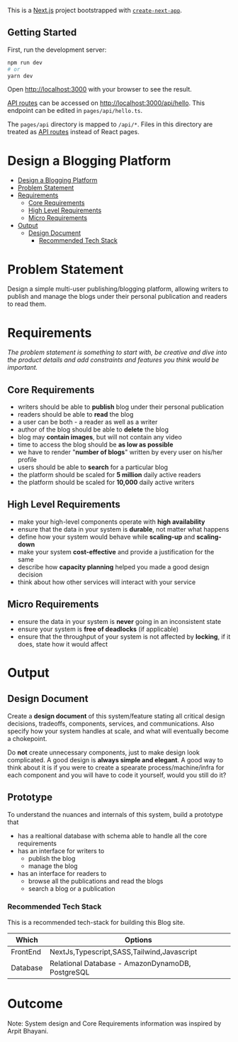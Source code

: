 This is a [Next.js](https://nextjs.org/) project bootstrapped with [`create-next-app`](https://github.com/vercel/next.js/tree/canary/packages/create-next-app).

## Getting Started

First, run the development server:

```bash
npm run dev
# or
yarn dev
```

Open [http://localhost:3000](http://localhost:3000) with your browser to see the result.

[API routes](https://nextjs.org/docs/api-routes/introduction) can be accessed on [http://localhost:3000/api/hello](http://localhost:3000/api/hello). This endpoint can be edited in `pages/api/hello.ts`.

The `pages/api` directory is mapped to `/api/*`. Files in this directory are treated as [API routes](https://nextjs.org/docs/api-routes/introduction) instead of React pages.

# Design a Blogging Platform

<!--ts-->

- [Design a Blogging Platform](#design-a-blogging-platform)
- [Problem Statement](#problem-statement)
- [Requirements](#requirements)
  - [Core Requirements](#core-requirements)
  - [High Level Requirements](#high-level-requirements)
  - [Micro Requirements](#micro-requirements)
- [Output](#output)
  - [Design Document](#design-document)
    - [Recommended Tech Stack](#recommended-tech-stack)

<!--te-->

# Problem Statement

Design a simple multi-user publishing/blogging platform, allowing writers to publish and manage the blogs under their personal publication and readers to read them.

# Requirements

<!--rs-->

_The problem statement is something to start with, be creative and dive into the product details and add constraints and features you think would be important._

<!--re-->

## Core Requirements

- writers should be able to **publish** blog under their personal publication
- readers should be able to **read** the blog
- a user can be both - a reader as well as a writer
- author of the blog should be able to **delete** the blog
- blog may **contain images**, but will not contain any video
- time to access the blog should be **as low as possible**
- we have to render "**number of blogs**" written by every user on his/her profile
- users should be able to **search** for a particular blog
- the platform should be scaled for **5 million** daily active readers
- the platform should be scaled for **10,000** daily active writers

## High Level Requirements

<!--hs-->

- make your high-level components operate with **high availability**
- ensure that the data in your system is **durable**, not matter what happens
- define how your system would behave while **scaling-up** and **scaling-down**
- make your system **cost-effective** and provide a justification for the same
- describe how **capacity planning** helped you made a good design decision
- think about how other services will interact with your service
<!--he-->

## Micro Requirements

<!--ms-->

- ensure the data in your system is **never** going in an inconsistent state
- ensure your system is **free of deadlocks** (if applicable)
- ensure that the throughput of your system is not affected by **locking**, if it does, state how it would affect
<!--me-->

# Output

## Design Document

<!--ds-->

Create a **design document** of this system/feature stating all critical design decisions, tradeoffs, components, services, and communications. Also specify how your system handles at scale, and what will eventually become a chokepoint.

Do **not** create unnecessary components, just to make design look complicated. A good design is **always simple and elegant**. A good way to think about it is if you were to create a spearate process/machine/infra for each component and you will have to code it yourself, would you still do it?

<!--de-->

## Prototype

To understand the nuances and internals of this system, build a prototype that

- has a realtional database with schema able to handle all the core requirements
- has an interface for writers to
  - publish the blog
  - manage the blog
- has an interface for readers to
  - browse all the publications and read the blogs
  - search a blog or a publication

### Recommended Tech Stack

This is a recommended tech-stack for building this Blog site.

| Which    | Options                                          |
| -------- | ------------------------------------------------ |
| FrontEnd | NextJs,Typescript,SASS,Tailwind,Javascript       |
| Database | Relational Database - AmazonDynamoDB, PostgreSQL |

# Outcome

<!--fs-->

Note: System design and Core Requirements information was inspired by Arpit Bhayani.

<!--fe-->
